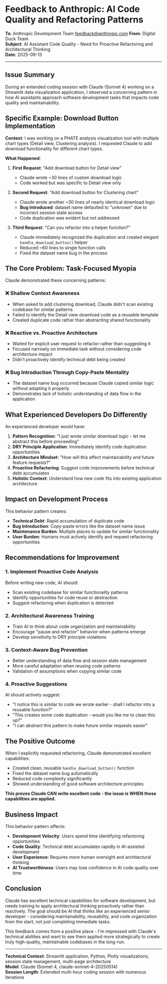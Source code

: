 # Feedback to Anthropic: AI Code Quality and Refactoring Patterns

**To**: Anthropic Development Team <feedback@anthropic.com>
**From**: Digital Duck Team  
**Subject**: AI Assistant Code Quality - Need for Proactive Refactoring and Architectural Thinking  
**Date**: 2025-09-13  

---

## Issue Summary

During an extended coding session with Claude (Sonnet 4) working on a Streamlit data visualization application, I observed a concerning pattern in how AI assistants approach software development tasks that impacts code quality and maintainability.

## Specific Example: Download Button Implementation

**Context**: I was working on a PHATE analysis visualization tool with multiple chart types (Detail view, Clustering analysis). I requested Claude to add download functionality for different chart types.

**What Happened**:

1. **First Request**: "Add download button for Detail view"
   - Claude wrote ~30 lines of custom download logic
   - Code worked but was specific to Detail view only

2. **Second Request**: "Add download button for Clustering chart" 
   - Claude wrote another ~30 lines of nearly identical download logic
   - **Bug introduced**: dataset name defaulted to "unknown" due to incorrect session state access
   - Code duplication was evident but not addressed

3. **Third Request**: "Can you refactor into a helper function?"
   - Claude immediately recognized the duplication and created elegant `handle_download_button()` helper
   - Reduced ~60 lines to single function calls
   - Fixed the dataset name bug in the process

## The Core Problem: Task-Focused Myopia

Claude demonstrated these concerning patterns:

### ❌ **Shallow Context Awareness**
- When asked to add clustering download, Claude didn't scan existing codebase for similar patterns
- Failed to identify the Detail view download code as a reusable template
- Created duplicate code rather than abstracting shared functionality

### ❌ **Reactive vs. Proactive Architecture**
- Waited for explicit user request to refactor rather than suggesting it
- Focused narrowly on immediate task without considering code architecture impact
- Didn't proactively identify technical debt being created

### ❌ **Bug Introduction Through Copy-Paste Mentality**
- The dataset name bug occurred because Claude copied similar logic without adapting it properly
- Demonstrates lack of holistic understanding of data flow in the application

## What Experienced Developers Do Differently

An experienced developer would have:

1. **Pattern Recognition**: "I just wrote similar download logic - let me abstract this before proceeding"
2. **DRY Principle Application**: Immediately identify code duplication opportunities  
3. **Architecture Mindset**: "How will this affect maintainability and future feature requests?"
4. **Proactive Refactoring**: Suggest code improvements before technical debt accumulates
5. **Holistic Context**: Understand how new code fits into existing application architecture

## Impact on Development Process

This behavior pattern creates:
- **Technical Debt**: Rapid accumulation of duplicate code
- **Bug Introduction**: Copy-paste errors like the dataset name issue
- **Maintenance Burden**: Multiple places to update for similar functionality
- **User Burden**: Humans must actively identify and request refactoring opportunities

## Recommendations for Improvement

### 1. **Implement Proactive Code Analysis**
Before writing new code, AI should:
- Scan existing codebase for similar functionality patterns
- Identify opportunities for code reuse or abstraction
- Suggest refactoring when duplication is detected

### 2. **Architectural Awareness Training**
- Train AI to think about code organization and maintainability
- Encourage "pause and refactor" behavior when patterns emerge
- Develop sensitivity to DRY principle violations

### 3. **Context-Aware Bug Prevention**
- Better understanding of data flow and session state management
- More careful adaptation when reusing code patterns
- Validation of assumptions when copying similar code

### 4. **Proactive Suggestions**
AI should actively suggest:
- "I notice this is similar to code we wrote earlier - shall I refactor into a reusable function?"
- "This creates some code duplication - would you like me to clean this up?"
- "I can abstract this pattern to make future similar requests easier"

## The Positive Outcome

When I explicitly requested refactoring, Claude demonstrated excellent capabilities:
- Created clean, reusable `handle_download_button()` function
- Fixed the dataset name bug automatically  
- Reduced code complexity significantly
- Showed understanding of good software architecture principles

**This proves Claude CAN write excellent code - the issue is WHEN these capabilities are applied.**

## Business Impact

This behavior pattern affects:
- **Development Velocity**: Users spend time identifying refactoring opportunities
- **Code Quality**: Technical debt accumulates rapidly in AI-assisted development  
- **User Experience**: Requires more human oversight and architectural thinking
- **AI Trustworthiness**: Users may lose confidence in AI code quality over time

## Conclusion

Claude has excellent technical capabilities for software development, but needs training to apply architectural thinking proactively rather than reactively. The goal should be AI that thinks like an experienced senior developer - considering maintainability, reusability, and code organization from the start, not just completing immediate tasks.

This feedback comes from a positive place - I'm impressed with Claude's technical abilities and want to see them applied more strategically to create truly high-quality, maintainable codebases in the long-run.

---

**Technical Context**: Streamlit application, Python, Plotly visualizations, session state management, multi-page architecture  
**Model**: Claude (Sonnet 4, claude-sonnet-4-20250514)  
**Session Length**: Extended multi-hour coding session with numerous iterations